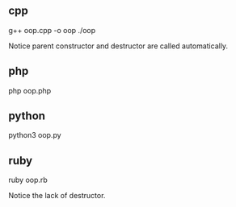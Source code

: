 
## cpp

g++ oop.cpp -o oop
./oop

Notice parent constructor and destructor are called automatically.

## php

php oop.php

## python

python3 oop.py

## ruby

ruby oop.rb

Notice the lack of destructor.
